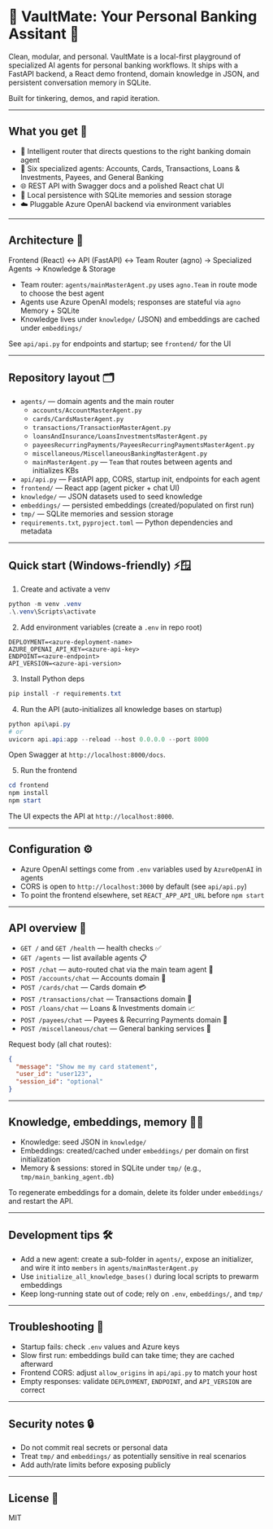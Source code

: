 # 🏦 VaultMate: Your Personal Banking Assitant 🤖

Clean, modular, and personal. VaultMate is a local-first playground of specialized AI agents for personal banking workflows. It ships with a FastAPI backend, a React demo frontend, domain knowledge in JSON, and persistent conversation memory in SQLite.

Built for tinkering, demos, and rapid iteration.

---

## What you get 🚀

- 🧭 Intelligent router that directs questions to the right banking domain agent
- 🧩 Six specialized agents: Accounts, Cards, Transactions, Loans & Investments, Payees, and General Banking
- 🌐 REST API with Swagger docs and a polished React chat UI
- 💾 Local persistence with SQLite memories and session storage
- ☁️ Pluggable Azure OpenAI backend via environment variables

---

## Architecture 🧩

Frontend (React) ↔ API (FastAPI) ↔ Team Router (agno) → Specialized Agents → Knowledge & Storage

- Team router: `agents/mainMasterAgent.py` uses `agno.Team` in route mode to choose the best agent
- Agents use Azure OpenAI models; responses are stateful via `agno` Memory + SQLite
- Knowledge lives under `knowledge/` (JSON) and embeddings are cached under `embeddings/`

See `api/api.py` for endpoints and startup; see `frontend/` for the UI

---

## Repository layout 🗂️

- `agents/` — domain agents and the main router
  - `accounts/AccountMasterAgent.py`
  - `cards/CardsMasterAgent.py`
  - `transactions/TransactionMasterAgent.py`
  - `loansAndInsurance/LoansInvestmentsMasterAgent.py`
  - `payeesRecurringPayments/PayeesRecurringPaymentsMasterAgent.py`
  - `miscellaneous/MiscellaneousBankingMasterAgent.py`
  - `mainMasterAgent.py` — `Team` that routes between agents and initializes KBs
- `api/api.py` — FastAPI app, CORS, startup init, endpoints for each agent
- `frontend/` — React app (agent picker + chat UI)
- `knowledge/` — JSON datasets used to seed knowledge
- `embeddings/` — persisted embeddings (created/populated on first run)
- `tmp/` — SQLite memories and session storage
- `requirements.txt`, `pyproject.toml` — Python dependencies and metadata

---

## Quick start (Windows-friendly) ⚡🪟

1) Create and activate a venv

```powershell
python -m venv .venv
.\.venv\Scripts\activate
```

2) Add environment variables (create a `.env` in repo root)

```
DEPLOYMENT=<azure-deployment-name>
AZURE_OPENAI_API_KEY=<azure-api-key>
ENDPOINT=<azure-endpoint>
API_VERSION=<azure-api-version>
```

3) Install Python deps

```powershell
pip install -r requirements.txt
```

4) Run the API (auto-initializes all knowledge bases on startup)

```powershell
python api\api.py
# or
uvicorn api.api:app --reload --host 0.0.0.0 --port 8000
```

Open Swagger at `http://localhost:8000/docs`.

5) Run the frontend

```powershell
cd frontend
npm install
npm start
```

The UI expects the API at `http://localhost:8000`.

---

## Configuration ⚙️

- Azure OpenAI settings come from `.env` variables used by `AzureOpenAI` in agents
- CORS is open to `http://localhost:3000` by default (see `api/api.py`)
- To point the frontend elsewhere, set `REACT_APP_API_URL` before `npm start`

---

## API overview 🔌

- `GET /` and `GET /health` — health checks ✅
- `GET /agents` — list available agents 📋
- `POST /chat` — auto-routed chat via the main team agent 💬
- `POST /accounts/chat` — Accounts domain 💼
- `POST /cards/chat` — Cards domain 💳
- `POST /transactions/chat` — Transactions domain 💸
- `POST /loans/chat` — Loans & Investments domain 📈
- `POST /payees/chat` — Payees & Recurring Payments domain 🔁
- `POST /miscellaneous/chat` — General banking services 🧰

Request body (all chat routes):

```json
{
  "message": "Show me my card statement",
  "user_id": "user123",
  "session_id": "optional"
}
```

---

## Knowledge, embeddings, memory 🧠💽

- Knowledge: seed JSON in `knowledge/`
- Embeddings: created/cached under `embeddings/` per domain on first initialization
- Memory & sessions: stored in SQLite under `tmp/` (e.g., `tmp/main_banking_agent.db`)

To regenerate embeddings for a domain, delete its folder under `embeddings/` and restart the API.

---

## Development tips 🛠️

- Add a new agent: create a sub-folder in `agents/`, expose an initializer, and wire it into `members` in `agents/mainMasterAgent.py`
- Use `initialize_all_knowledge_bases()` during local scripts to prewarm embeddings
- Keep long-running state out of code; rely on `.env`, `embeddings/`, and `tmp/`

---

## Troubleshooting 🐞

- Startup fails: check `.env` values and Azure keys
- Slow first run: embeddings build can take time; they are cached afterward
- Frontend CORS: adjust `allow_origins` in `api/api.py` to match your host
- Empty responses: validate `DEPLOYMENT`, `ENDPOINT`, and `API_VERSION` are correct

---

## Security notes 🔒

- Do not commit real secrets or personal data
- Treat `tmp/` and `embeddings/` as potentially sensitive in real scenarios
- Add auth/rate limits before exposing publicly

---

## License 📄

MIT